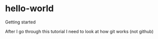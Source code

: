 # hello-world
Getting started

After I go through this tutorial I need to look at how git works (not github)
